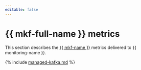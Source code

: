 ```yaml
---
editable: false
---
```


# {{ mkf-full-name }} metrics

This section describes the [{{ mkf-name }}](../../managed-kafka/) metrics delivered to {{ monitoring-name }}.

{% include [managed-kafka.md](../../_includes/monitoring/metrics-ref/managed-kafka.md) %}